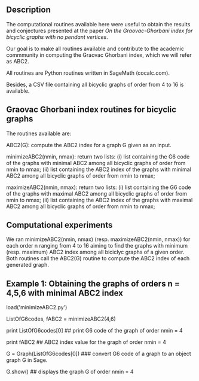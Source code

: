 ## Description

The computational routines available here were useful to obtain the results and conjectures presented at the paper *On the Graovac-Ghorbani index for bicyclic graphs with no pendant vertices*. 

Our goal is to make all routines available and contribute to the academic commmunity in computing the Graovac Ghorbani index, which we will refer as ABC2. 

All routines are Python routines written in SageMath (cocalc.com).

Besides, a CSV file containing all bicyclic graphs of order from 4 to 16 is available.

## Graovac Ghorbani index routines for bicyclic graphs

The routines available are:

ABC2(G): compute the ABC2 index for a graph G given as an input.

minimizeABC2(nmin, nmax): return two lists: (i) list containing the G6 code of the graphs with minimal ABC2 among all bicyclic graphs of order from nmin to nmax; (ii) list containing the ABC2 index of the graphs with minimal ABC2 among all bicyclic graphs of order from nmin to nmax;

maximizeABC2(nmin, nmax): return two lists: (i) list containing the G6 code of the graphs with maximal ABC2 among all bicyclic graphs of order from nmin to nmax; (ii) list containing the ABC2 index of the graphs with maximal ABC2 among all bicyclic graphs of order from nmin to nmax;

## Computational experiments

We ran minimizeABC2(nmin, nmax) (resp. maximizeABC2(nmin, nmax)) for each order n ranging from 4 to 16 aiming to find the graphs with minimum (resp. maximum) ABC2 index among all biciclyc graphs of a given order. Both routines call the ABC2(G) routine to compute the ABC2 index of each generated graph.


## Example 1: Obtaining the graphs of orders n = 4,5,6 with minimal ABC2 index

load('minimizeABC2.py')

ListOfG6codes, fABC2 = minimizeABC2(4,6)

print ListOfG6codes[0] ## print G6 code of the graph of order nmin = 4

print fABC2 ## ABC2 index value for the graph of order nmin = 4

G = Graph(ListOfG6codes[0]) ### convert G6 code of a graph to an object graph G in Sage. 

G.show() ## displays the graph G of order nmin = 4






